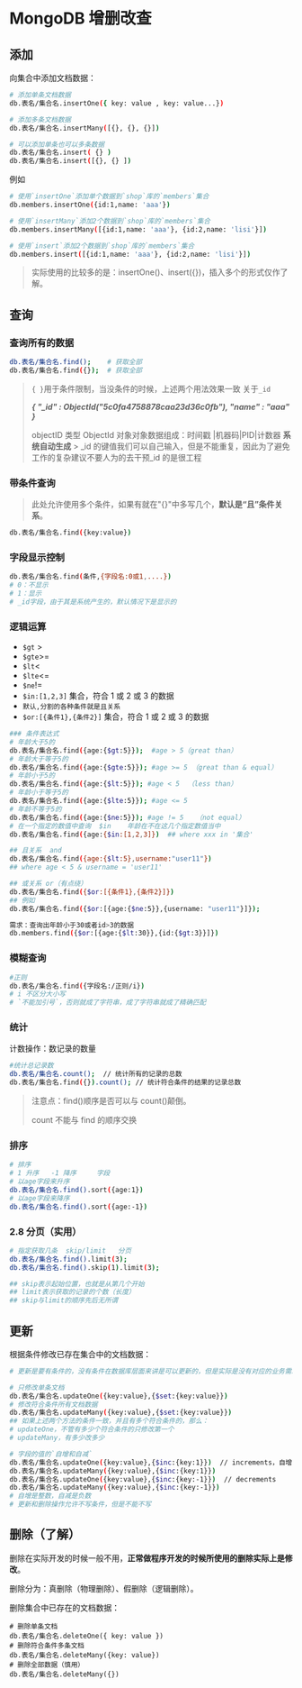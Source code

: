 # MongoDB 增删改查

## 添加

向集合中添加文档数据：

```bash
# 添加单条文档数据
db.表名/集合名.insertOne({ key: value , key: value...})

# 添加多条文档数据
db.表名/集合名.insertMany([{}, {}, {}])

# 可以添加单条也可以多条数据
db.表名/集合名.insert( {} )
db.表名/集合名.insert([{}, {} ])
```

例如

```bash
# 使用`insertOne`添加单个数据到`shop`库的`members`集合
db.members.insertOne({id:1,name: 'aaa'})

# 使用`insertMany`添加2个数据到`shop`库的`members`集合
db.members.insertMany([{id:1,name: 'aaa'}, {id:2,name: 'lisi'}])

# 使用`insert`添加2个数据到`shop`库的`members`集合
db.members.insert([{id:1,name: 'aaa'}, {id:2,name: 'lisi'}])
```

> 实际使用的比较多的是：insertOne()、insert({})，插入多个的形式仅作了解。

## 查询

### 查询所有的数据

```bash
db.表名/集合名.find();    # 获取全部
db.表名/集合名.find({});  # 获取全部
```

> `{ }`用于条件限制，当没条件的时候，上述两个用法效果一致
> 关于`_id`
>
> **_{ "\_id" : ObjectId("5c0fa4758878caa23d36c0fb"), "name" : "aaa" }_**
>
> objectID 类型
> ObjectId 对象对象数据组成：时间戳 |机器码|PID|计数器 **系统自动生成** > \_id 的键值我们可以自己输入，但是不能重复，因此为了避免工作的复杂建议不要人为的去干预\_id 的是很工程

### 带条件查询

> 此处允许使用多个条件，如果有就在"{}"中多写几个，**默认是“且”条件关系**。

```bash
db.表名/集合名.find({key:value})
```

### 字段显示控制

```bash
db.表名/集合名.find(条件,{字段名:0或1,....})
# 0：不显示
# 1：显示
# _id字段，由于其是系统产生的，默认情况下是显示的
```

### 逻辑运算

- `$gt` >
- `$gte`>=
- `$lt`<
- `$lte`<=
- `$ne`!=
- `$in:[1,2,3]` 集合，符合 1 或 2 或 3 的数据
- `默认,分割的各种条件就是且关系`
- `$or:[{条件1},{条件2}]` 集合，符合 1 或 2 或 3 的数据

```bash
### 条件表达式
# 年龄大于5的
db.表名/集合名.find({age:{$gt:5}});  #age > 5（great than）
# 年龄大于等于5的
db.表名/集合名.find({age:{$gte:5}}); #age >= 5 （great than & equal）
# 年龄小于5的
db.表名/集合名.find({age:{$lt:5}}); #age < 5  （less than）
# 年龄小于等于5的
db.表名/集合名.find({age:{$lte:5}}); #age <= 5
# 年龄不等于5的
db.表名/集合名.find({age:{$ne:5}}); #age != 5   （not equal）
# 在一个指定的数值中查询  $in    年龄在不在这几个指定数值当中
db.表名/集合名.find({age:{$in:[1,2,3]})  ## where xxx in '集合'

## 且关系  and
db.表名/集合名.find({age:{$lt:5},username:"user11"})
## where age < 5 & username = 'user11'

## 或关系 or（有点绕）
db.表名/集合名.find({$or:[{条件1},{条件2}]})
## 例如
db.表名/集合名.find({$or:[{age:{$ne:5}},{username: "user11"}]});

需求：查询出年龄小于30或者id>3的数据
db.members.find({$or:[{age:{$lt:30}},{id:{$gt:3}}]})
```

### 模糊查询

```bash
#正则
db.表名/集合名.find({字段名:/正则/i})
# i 不区分大小写
# `不能加引号`，否则就成了字符串，成了字符串就成了精确匹配
```

### 统计

计数操作：数记录的数量

```bash
#统计总记录数
db.表名/集合名.count();  // 统计所有的记录的总数
db.表名/集合名.find({}).count(); // 统计符合条件的结果的记录总数
```

> 注意点：find()顺序是否可以与 count()颠倒。
>
> count 不能与 find 的顺序交换

### 排序

```bash
# 排序
# 1 升序   -1 降序     字段
# 以age字段来升序
db.表名/集合名.find().sort({age:1})
# 以age字段来降序
db.表名/集合名.find().sort({age:-1})
```

### 2.8 分页（实用）

```bash
# 指定获取几条  skip/limit   分页
db.表名/集合名.find().limit(3);
db.表名/集合名.find().skip(1).limit(3);

## skip表示起始位置，也就是从第几个开始
## limit表示获取的记录的个数（长度）
## skip与limit的顺序先后无所谓
```

## 更新

根据条件修改已存在集合中的文档数据：

```bash
# 更新是要有条件的，没有条件在数据库层面来讲是可以更新的，但是实际是没有对应的业务需求

# 只修改单条文档
db.表名/集合名.updateOne({key:value},{$set:{key:value}})
# 修改符合条件所有文档数据
db.表名/集合名.updateMany({key:value},{$set:{key:value}})
## 如果上述两个方法的条件一致，并且有多个符合条件的，那么：
# updateOne，不管有多少个符合条件的只修改第一个
# updateMany，有多少改多少

# 字段的值的`自增和自减`
db.表名/集合名.updateOne({key:value},{$inc:{key:1}})  // increments，自增
db.表名/集合名.updateMany({key:value},{$inc:{key:1}})
db.表名/集合名.updateOne({key:value},{$inc:{key:-1}})  // decrements
db.表名/集合名.updateMany({key:value},{$inc:{key:-1}})
# 自增是整数，自减是负数
# 更新和删除操作允许不写条件，但是不能不写
```

## 删除（了解）

删除在实际开发的时候一般不用，**正常做程序开发的时候所使用的删除实际上是修改**。

删除分为：真删除（物理删除）、假删除（逻辑删除）。

删除集合中已存在的文档数据：

```shell
# 删除单条文档
db.表名/集合名.deleteOne({ key: value })
# 删除符合条件多条文档
db.表名/集合名.deleteMany({key: value})
# 删除全部数据（慎用）
db.表名/集合名.deleteMany({})
```
